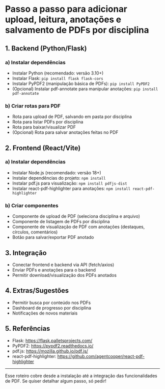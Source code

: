 # Passo a passo para adicionar upload, leitura, anotações e salvamento de PDFs por disciplina

## 1. Backend (Python/Flask)
### a) Instalar dependências
- Instalar Python (recomendado: versão 3.10+)
- Instalar Flask: `pip install flask flask-cors`
- Instalar PyPDF2 (manipulação básica de PDFs): `pip install PyPDF2`
- (Opcional) Instalar pdf-annotate para manipular anotações: `pip install pdf-annotate`

### b) Criar rotas para PDF
- Rota para upload de PDF, salvando em pasta por disciplina
- Rota para listar PDFs por disciplina
- Rota para baixar/visualizar PDF
- (Opcional) Rota para salvar anotações feitas no PDF

## 2. Frontend (React/Vite)
### a) Instalar dependências
- Instalar Node.js (recomendado: versão 18+)
- Instalar dependências do projeto: `npm install`
- Instalar pdf.js para visualização: `npm install pdfjs-dist`
- Instalar react-pdf-highlighter para anotações: `npm install react-pdf-highlighter`

### b) Criar componentes
- Componente de upload de PDF (seleciona disciplina e arquivo)
- Componente de listagem de PDFs por disciplina
- Componente de visualização de PDF com anotações (destaques, círculos, comentários)
- Botão para salvar/exportar PDF anotado

## 3. Integração
- Conectar frontend e backend via API (fetch/axios)
- Enviar PDFs e anotações para o backend
- Permitir download/visualização dos PDFs anotados

## 4. Extras/Sugestões
- Permitir busca por conteúdo nos PDFs
- Dashboard de progresso por disciplina
- Notificações de novos materiais

## 5. Referências
- Flask: https://flask.palletsprojects.com/
- PyPDF2: https://pypdf2.readthedocs.io/
- pdf.js: https://mozilla.github.io/pdf.js/
- react-pdf-highlighter: https://github.com/agentcooper/react-pdf-highlighter

---
Esse roteiro cobre desde a instalação até a integração das funcionalidades de PDF. Se quiser detalhar algum passo, só pedir!
